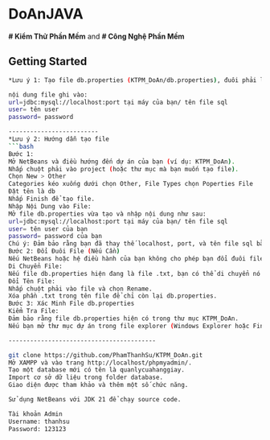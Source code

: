 # DoAnJAVA
**# Kiểm Thử Phần Mềm** and **# Công Nghệ Phần Mềm**

## Getting Started
```bash
*Lưu ý 1: Tạo file db.properties (KTPM_DoAn/db.properties), đuôi phải là .properties 

nội dung file ghi vào: 
url=jdbc:mysql://localhost:port tại máy của bạn/ tên file sql
user= tên user
password= password

-------------------------
*Lưu ý 2: Hướng dẫn tạo file
```bash
Bước 1:
Mở NetBeans và điều hướng đến dự án của bạn (ví dụ: KTPM_DoAn).
Nhấp chuột phải vào project (hoặc thư mục mà bạn muốn tạo file).
Chọn New > Other
Categories kéo xuống dưới chọn Other, File Types chọn Poperties File
Đặt tên là db
Nhấp Finish để tạo file.
Nhập Nội Dung vào File:
Mở file db.properties vừa tạo và nhập nội dung như sau:
url=jdbc:mysql://localhost:port tại máy của bạn/ tên file sql
user= tên user của bạn 
password= password của bạn
Chú ý: Đảm bảo rằng bạn đã thay thế localhost, port, và tên file sql bằng giá trị tương ứng của bạn.
Bước 2: Đổi Đuôi File (Nếu Cần)
Nếu NetBeans hoặc hệ điều hành của bạn không cho phép bạn đổi đuôi file từ .txt sang .properties, bạn có thể thực hiện theo các bước sau:
Di Chuyển File:
Nếu file db.properties hiện đang là file .txt, bạn có thể di chuyển nó ra ngoài thư mục config vào thư mục gốc của dự án (KTPM_DoAn).
Đổi Tên File:
Nhấp chuột phải vào file và chọn Rename.
Xóa phần .txt trong tên file để chỉ còn lại db.properties.
Bước 3: Xác Minh File db.properties
Kiểm Tra File:
Đảm bảo rằng file db.properties hiện có trong thư mục KTPM_DoAn.
Nếu bạn mở thư mục dự án trong file explorer (Windows Explorer hoặc Finder trên macOS), bạn sẽ thấy file db.properties đã được tạo.

-----------------------------------------
```
```bash
git clone https://github.com/PhamThanhSu/KTPM_DoAn.git
Mở XAMPP và vào trang http://localhost/phpmyadmin/.
Tạo một database mới có tên là quanlycuahanggiay.
Import cơ sở dữ liệu trong folder database.
Giao diện được tham khảo và thêm một số chức năng.

Sử dụng NetBeans với JDK 21 để chạy source code.

Tài khoản Admin
Username: thanhsu
Password: 123123
